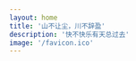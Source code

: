 ```yaml
---
layout: home
title: '山不让尘，川不辞盈'
description: '快不快乐有天总过去'
image: '/favicon.ico'
---
```


<script setup>
import ArticleList from './.vitepress/components/ArticleList.vue'
</script>

<ArticleList />
